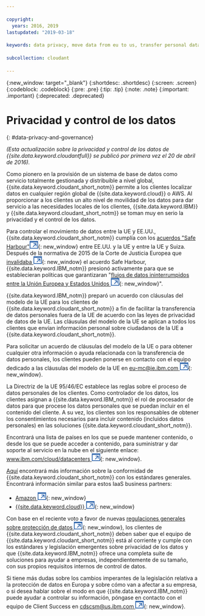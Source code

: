 ```yaml
---

copyright:
  years: 2016, 2019
lastupdated: "2019-03-18"

keywords: data privacy, move data from eu to us, transfer personal data outside eu

subcollection: cloudant

---
```


{:new_window: target="_blank"}
{:shortdesc: .shortdesc}
{:screen: .screen}
{:codeblock: .codeblock}
{:pre: .pre}
{:tip: .tip}
{:note: .note}
{:important: .important}
{:deprecated: .deprecated}

<!-- Acrolinx: 2017-05-10 -->

# Privacidad y control de los datos
{: #data-privacy-and-governance}

_(Esta actualización sobre la privacidad y control de los datos de {{site.data.keyword.cloudantfull}} se publicó por primera vez el 20 de abril de 2016)._

Como pionero en la provisión de un sistema de base de datos como servicio totalmente gestionada y distribuible a nivel global, {{site.data.keyword.cloudant_short_notm}} permite a los clientes localizar datos en cualquier región global de {{site.data.keyword.cloud}} o AWS.
Al proporcionar a los clientes un alto nivel de movilidad de los datos para dar servicio a las necesidades locales de los clientes, {{site.data.keyword.IBM}} y {{site.data.keyword.cloudant_short_notm}} se toman muy en serio la privacidad y el control de los datos.

Para controlar el movimiento de datos entre la UE y EE.UU., {{site.data.keyword.cloudant_short_notm}} cumplía con los [acuerdos "Safe Harbour"![Icono de enlace externo](../images/launch-glyph.svg "Icono de enlace externo")](https://www.export.gov/safeharbor_eu){: new_window} entre EE.UU. y la UE y entre la UE y Suiza.
Después de la normativa de 2015 de la Corte de Justicia Europea que
[invalidaba ![Icono de enlace externo](../images/launch-glyph.svg "Icono de enlace externo")](http://curia.europa.eu/juris/document/document.jsf?text=&docid=169195&pageIndex=0&doclang=en&mode=req&dir=&occ=first&part=1&cid=113326){: new_window}
el acuerdo Safe Harbour,
{{site.data.keyword.IBM_notm}} presionó activamente para que se establecieran políticas que garantizaran "[flujos de datos ininterrumpidos entre la Unión Europea y Estados Unidos ![Icono de enlace externo](../images/launch-glyph.svg "Icono de enlace externo")](http://www.ibm.com/ibm/ibmgra/safe_harbor_10062015.html){: new_window}".

{{site.data.keyword.IBM_notm}} preparó un acuerdo con cláusulas del modelo de la UE para los clientes de {{site.data.keyword.cloudant_short_notm}} a fin de facilitar la transferencia de datos personales fuera de la UE de acuerdo con las leyes de privacidad de datos de la UE.
Las cláusulas del modelo de la UE se aplican a todos los clientes que envían información personal sobre ciudadanos de la UE a {{site.data.keyword.cloudant_short_notm}}.

Para solicitar un acuerdo de cláusulas del modelo de la UE o para obtener cualquier otra información o ayuda relacionada con la transferencia de datos personales, los clientes pueden ponerse en contacto con el equipo dedicado a las cláusulas del modelo de la UE en [eu-mc@ie.ibm.com ![Icono de enlace externo](../images/launch-glyph.svg "Icono de enlace externo")](mailto:eu-mc@ie.ibm.com){: new_window}.

La Directriz de la UE 95/46/EC establece las reglas sobre el proceso de datos personales de los clientes.
Como controlador de los datos, los clientes asignan
a {{site.data.keyword.IBM_notm}} el rol de procesador de datos para que procese los datos personales que se puedan incluir en el contenido del cliente.
A su vez, los clientes son los responsables de obtener los consentimientos necesarios para incluir contenido (incluidos datos personales) en las soluciones {{site.data.keyword.cloudant_short_notm}}.

Encontrará una lista de países en los que se puede mantener contenido, o desde los que se puede acceder a contenido, para suministrar y dar soporte al servicio en la nube en el siguiente enlace: [www.ibm.com/cloud/datacenters ![Icono de enlace externo](../images/launch-glyph.svg "Icono de enlace externo")](http://www.ibm.com/cloud/datacenters){: new_window}.

[Aquí](/docs/services/Cloudant?topic=cloudant-compliance#compliance) encontrará más información sobre la conformidad de {{site.data.keyword.cloudant_short_notm}} con los estándares generales.
Encontrará información similar para estos IaaS business partners:

-   [Amazon ![Icono de enlace externo](../images/launch-glyph.svg "Icono de enlace externo")](https://aws.amazon.com/compliance/){: new_window}
-   [{{site.data.keyword.cloud}} ![Icono de enlace externo](../images/launch-glyph.svg "Icono de enlace externo")](https://www.ibm.com/cloud/compliance){: new_window}

Con base en el reciente voto a favor de nuevas [regulaciones generales sobre protección de datos ![Icono de enlace externo](../images/launch-glyph.svg "Icono de enlace externo")](http://www.engadget.com/2016/04/14/eu-data-protection-rules/){: new_window},
los clientes de {{site.data.keyword.cloudant_short_notm}} deben saber que el equipo de {{site.data.keyword.cloudant_short_notm}} está al corriente y cumple con los estándares y legislación emergentes sobre privacidad de los datos y que {{site.data.keyword.IBM_notm}} ofrece una completa suite de soluciones para ayudar a empresas, independientemente de su tamaño, con sus propios requisitos internos de control de datos.

Si tiene más dudas sobre los cambios imperantes de la legislación relativa a la protección de datos en Europa y sobre cómo van a afectar a su empresa, o si desea hablar sobre el modo en que {{site.data.keyword.IBM_notm}} puede ayudar a controlar su información, póngase en contacto con el equipo de Client Success en [cdscsm@us.ibm.com ![Icono de enlace externo](../images/launch-glyph.svg "Icono de enlace externo")](mailto:cdscsm@us.ibm.com){: new_window}. 
